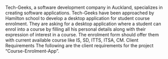 Tech-Geeks, a software development company in Auckland, specializes in creating software applications. Tech-Geeks have been approached by Hamilton school to develop a desktop application for student course enrolment. They are asking for a desktop application where a student can enrol into a course by filling all his personal details along with their expression of interest in a course. The enrolment form should offer them with current available course like IS, SD, ITTS, ITSA, CM. Client Requirements The following are the client requirements for the project “Course-Enrolment-App”.
